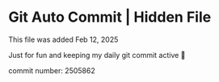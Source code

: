 # Git Auto Commit | Hidden File

This file was added Feb 12, 2025

Just for fun and keeping my daily git commit active 🤪

commit number: 2505862
